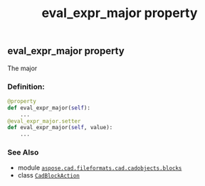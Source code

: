 ﻿---
title: eval_expr_major property
second_title: Aspose.CAD for Python via .NET API References
description: 
type: docs
weight: 120
url: /python-net/aspose.cad.fileformats.cad.cadobjects.blocks/cadblockaction/eval_expr_major/
is_root: false
---

## eval_expr_major property


The major
### Definition:
```python
@property
def eval_expr_major(self):
    ...
@eval_expr_major.setter
def eval_expr_major(self, value):
    ...
```

### See Also
* module [`aspose.cad.fileformats.cad.cadobjects.blocks`](../../)
* class [`CadBlockAction`](/cad/python-net/aspose.cad.fileformats.cad.cadobjects.blocks/cadblockaction)
